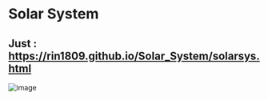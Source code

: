 # Solar System 
Just : https://rin1809.github.io/Solar_System/solarsys.html
-----------
![image](https://github.com/user-attachments/assets/9c256a76-d55f-402a-bc70-adeb7a4b9c69)

